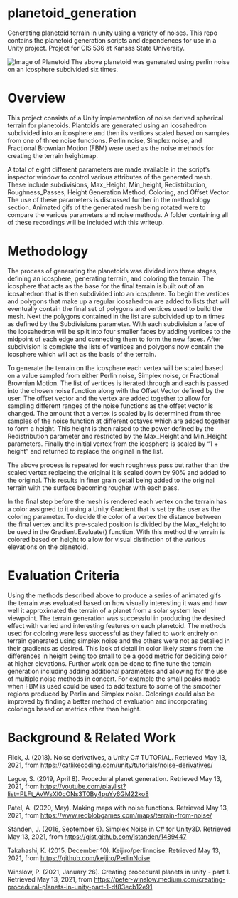 # planetoid_generation
Generating planetoid terrain in unity using a variety of noises.  This repo contains the 
planetoid generation scripts and dependences for use in a Unity project. Project for CIS 536 
at Kansas State University. 

![Image of Planetoid](https://github.com/telarson/planetoid_generation/blob/main/perlin-sub6-min0-max0.1-rough2-colorEarth.gif)
The above planetoid was generated using perlin noise on an icosphere subdivided six times.

# Overview
This project consists of a Unity implementation of noise derived spherical terrain for planetoids.
Plantoids are generated using an icosahedron subdivided into an icosphere and then its vertices
scaled based on samples from one of three noise functions. Perlin noise, Simplex noise, and
Fractional Brownian Motion (FBM) were used as the noise methods for creating the terrain
heightmap.

A total of eight different parameters are made available in the script’s inspector window to
control various attributes of the generated mesh. These include subdivisions, Max_Height,
Min_height, Redistribution, Roughness_Passes, Height Generation Method, Coloring, and
Offset Vector. The use of these parameters is discussed further in the methodology section.
Animated gifs of the generated mesh being rotated were to compare the various parameters
and noise methods. A folder containing all of these recordings will be included with this writeup.

# Methodology
The process of generating the planetoids was divided into three stages, defining an icosphere,
generating terrain, and coloring the terrain. The icosphere that acts as the base for the final
terrain is built out of an icosahedron that is then subdivided into an icosphere. To begin the
vertices and polygons that make up a regular icosahedron are added to lists that will eventually
contain the final set of polygons and vertices used to build the mesh. Next the polygons
contained in the list are subdivided up to n times as defined by the Subdivisions parameter. With
each subdivision a face of the icosahedron will be split into four smaller faces by adding vertices
to the midpoint of each edge and connecting them to form the new faces. After subdivision is
complete the lists of vertices and polygons now contain the icosphere which will act as the basis
of the terrain.

To generate the terrain on the icosphere each vertex will be scaled based on a value sampled
from either Perlin noise, Simplex noise, or Fractional Brownian Motion. The list of vertices is
iterated through and each is passed into the chosen noise function along with the Offset Vector
defined by the user. The offset vector and the vertex are added together to allow for sampling
different ranges of the noise functions as the offset vector is changed.
The amount that a vertex is scaled by is determined from three samples of the noise function at
different octaves which are added together to form a height. This height is then raised to the
power defined by the Redistribution parameter and restricted by the Max_Height and
Min_Height parameters. Finally the initial vertex from the icosphere is scaled by “1 + height” and
returned to replace the original in the list.

The above process is repeated for each roughness pass but rather than the scaled vertex
replacing the original it is scaled down by 90% and added to the original. This results in finer
grain detail being added to the original terrain with the surface becoming rougher with each
pass.

In the final step before the mesh is rendered each vertex on the terrain has a color assigned to it
using a Unity Gradient that is set by the user as the coloring parameter. To decide the color of a
vertex the distance between the final vertex and it’s pre-scaled position is divided by the
Max_Height to be used in the Gradient.Evaluate() function. With this method the terrain is
colored based on height to allow for visual distinction of the various elevations on the planetoid.

# Evaluation Criteria
Using the methods described above to produce a series of animated gifs the terrain was
evaluated based on how visually interesting it was and how well it approximated the terrain of a
planet from a solar system level viewpoint. The terrain generation was successful in producing
the desired effect with varied and interesting features on each planetoid. The methods used for
coloring were less successful as they failed to work entirely on terrain generated using simplex
noise and the others were not as detailed in their gradients as desired. This lack of detail in
color likely stems from the differences in height being too small to be a good metric for deciding
color at higher elevations.
Further work can be done to fine tune the terrain generation including adding additional
parameters and allowing for the use of multiple noise methods in concert. For example the small
peaks made when FBM is used could be used to add texture to some of the smoother regions
produced by Perlin and Simplex noise. Colorings could also be improved by finding a better
method of evaluation and incorporating colorings based on metrics other than height.

# Background & Related Work
Flick, J. (2018). Noise derivatives, a Unity C# TUTORIAL. Retrieved May 13, 2021, from
https://catlikecoding.com/unity/tutorials/noise-derivatives/

Lague, S. (2019, April 8). Procedural planet generation. Retrieved May 13, 2021, from
https://youtube.com/playlist?list=PLFt_AvWsXl0cONs3T0By4puYy6GM22ko8

Patel, A. (2020, May). Making maps with noise functions. Retrieved May 13, 2021, from
https://www.redblobgames.com/maps/terrain-from-noise/

Standen, J. (2016, September 6). Simplex Noise in C# for Unity3D. Retrieved May 13,
2021, from https://gist.github.com/jstanden/1489447

Takahashi, K. (2015, December 10). Keijiro/perlinnoise. Retrieved May 13, 2021, from
https://github.com/keijiro/PerlinNoise

Winslow, P. (2021, January 26). Creating procedural planets in unity - part 1. Retrieved
May 13, 2021, from
https://peter-winslow.medium.com/creating-procedural-planets-in-unity-part-1-df83ecb12e91
